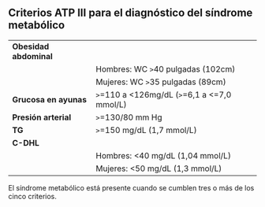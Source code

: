 ## Criterios ATP III para el diagnóstico del síndrome metabólico

| | |
| - | --- |
| **Obesidad abdominal** | |
| | Hombres: WC `>`40 pulgadas (102cm) |
| | Mujeres: WC `>`35 pulgadas (89cm) |
| **Grucosa en ayunas** | `>`=110 a <126mg/dL (`>`=6,1 a <=7,0 mmol/L) |
| **Presión arterial** | `>`=130/80 mm Hg |
| **TG** | `>`=150 mg/dL (1,7 mmol/L) |
| **C-DHL** | |
| | Hombres: <40 mg/dL (1,04 mmol/L) |
| | Mujeres: <50 mg/dL (1,3 mmol/L) |

El síndrome metabólico está presente cuando se cumblen tres o más de los cinco criterios.

